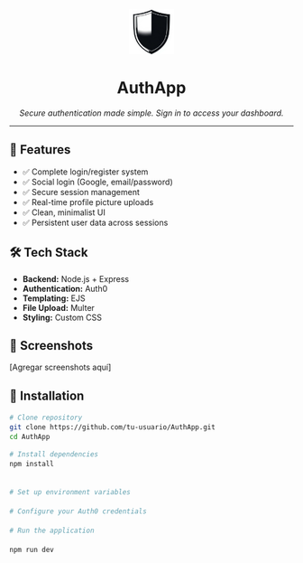 <div align="center">
  <img src="logoauth.png" alt="AuthApp Logo" width="80" height="80">
  
  # AuthApp
  
  *Secure authentication made simple. Sign in to access your dashboard.*
</div>

---

## 🚀 Features

- ✅ Complete login/register system
- ✅ Social login (Google, email/password)  
- ✅ Secure session management
- ✅ Real-time profile picture uploads
- ✅ Clean, minimalist UI
- ✅ Persistent user data across sessions

## 🛠️ Tech Stack

- **Backend:** Node.js + Express
- **Authentication:** Auth0
- **Templating:** EJS
- **File Upload:** Multer
- **Styling:** Custom CSS

## 📱 Screenshots

[Agregar screenshots aquí]

## 🔧 Installation

```bash
# Clone repository
git clone https://github.com/tu-usuario/AuthApp.git
cd AuthApp
```

```bash
# Install dependencies
npm install


# Set up environment variables

# Configure your Auth0 credentials

# Run the application

npm run dev
```
